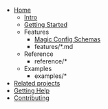 * [Home](index.md)
  * [Intro](intro.md)
  * [Getting Started](install.md)
  * Features
    * [Magic Config Schemas](features/auto_schema.md)
    * features/*.md
  * Reference
    * reference/*
  * Examples
    * examples/*
* [Related projects](related.md)
* [Getting Help](help.md)
* [Contributing](contributing.md)
